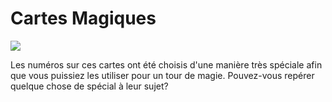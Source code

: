 # Cartes Magiques

![](https://github.com/supportingami/sami-maths-club/blob/master/maths-club-pack/images/magic-cards-1.png?raw=true)

Les numéros sur ces cartes ont été choisis d'une manière très spéciale afin que vous puissiez les utiliser pour un tour de magie. Pouvez-vous repérer quelque chose de spécial à leur sujet?


